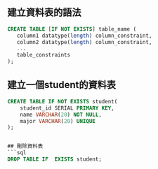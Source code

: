 ## 建立資料表的語法

```sql
CREATE TABLE [IF NOT EXISTS] table_name (
   column1 datatype(length) column_constraint,
   column2 datatype(length) column_constraint,
   ...
   table_constraints
);
```

## 建立一個student的資料表
```sql
CREATE TABLE IF NOT EXISTS student(
    student_id SERIAL PRIMARY KEY,
    name VARCHAR(20) NOT NULL,
    major VARCHAR(20) UNIQUE
);


## 刪除資料表
```sql
DROP TABLE IF  EXISTS student;

